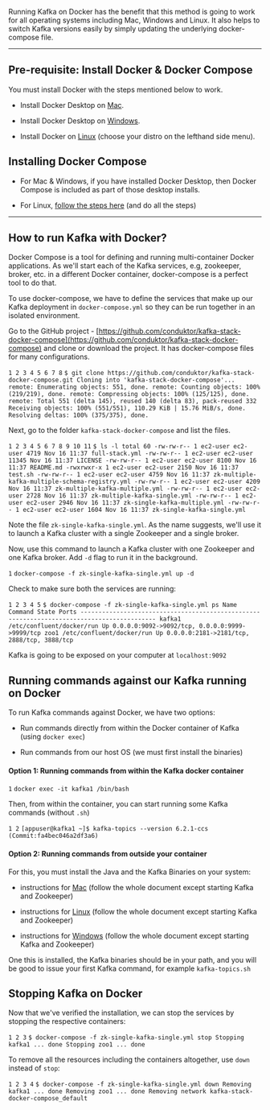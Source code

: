 Running Kafka on Docker has the benefit that this method is going to work for all operating systems including Mac, Windows and Linux. It also helps to switch Kafka versions easily by simply updating the underlying docker-compose file.

___

## Pre-requisite: Install Docker & Docker Compose

You must install Docker with the steps mentioned below to work.

-   Install Docker Desktop on [Mac](https://docs.docker.com/desktop/mac/install/).
    
-   Install Docker Desktop on [Windows](https://docs.docker.com/desktop/windows/install/).
    
-   Install Docker on [Linux](https://docs.docker.com/engine/install/ubuntu/) (choose your distro on the lefthand side menu).
    

## Installing Docker Compose

-   For Mac & Windows, if you have installed Docker Desktop, then Docker Compose is included as part of those desktop installs.
    
-   For Linux, [follow the steps here](https://docs.docker.com/compose/install/#install-compose) (and do all the steps)
    

___

## How to run Kafka with Docker?

Docker Compose is a tool for defining and running multi-container Docker applications. As we'll start each of the Kafka services, e.g, zookeeper, broker, etc. in a different Docker container, docker-compose is a perfect tool to do that.

To use docker-compose, we have to define the services that make up our Kafka deployment in `docker-compose.yml` so they can be run together in an isolated environment.

Go to the GitHub project - [https://github.com/conduktor/kafka-stack-docker-compose](https://github.com/conduktor/kafka-stack-docker-compose) and clone or download the project. It has docker-compose files for many configurations.

`1 2 3 4 5 6 7 8` `$ git clone https://github.com/conduktor/kafka-stack-docker-compose.git Cloning into 'kafka-stack-docker-compose'... remote: Enumerating objects: 551, done. remote: Counting objects: 100% (219/219), done. remote: Compressing objects: 100% (125/125), done. remote: Total 551 (delta 145), reused 140 (delta 83), pack-reused 332 Receiving objects: 100% (551/551), 110.29 KiB | 15.76 MiB/s, done. Resolving deltas: 100% (375/375), done.`

Next, go to the folder `kafka-stack-docker-compose` and list the files.

`1 2 3 4 5 6 7 8 9 10 11` `$ ls -l total 60 -rw-rw-r-- 1 ec2-user ec2-user 4719 Nov 16 11:37 full-stack.yml -rw-rw-r-- 1 ec2-user ec2-user 11345 Nov 16 11:37 LICENSE -rw-rw-r-- 1 ec2-user ec2-user 8100 Nov 16 11:37 README.md -rwxrwxr-x 1 ec2-user ec2-user 2150 Nov 16 11:37 test.sh -rw-rw-r-- 1 ec2-user ec2-user 4759 Nov 16 11:37 zk-multiple-kafka-multiple-schema-registry.yml -rw-rw-r-- 1 ec2-user ec2-user 4209 Nov 16 11:37 zk-multiple-kafka-multiple.yml -rw-rw-r-- 1 ec2-user ec2-user 2728 Nov 16 11:37 zk-multiple-kafka-single.yml -rw-rw-r-- 1 ec2-user ec2-user 2946 Nov 16 11:37 zk-single-kafka-multiple.yml -rw-rw-r-- 1 ec2-user ec2-user 1604 Nov 16 11:37 zk-single-kafka-single.yml`

Note the file `zk-single-kafka-single.yml`. As the name suggests, we'll use it to launch a Kafka cluster with a single Zookeeper and a single broker.

Now, use this command to launch a Kafka cluster with one Zookeeper and one Kafka broker. Add `-d` flag to run it in the background.

`1` `docker-compose -f zk-single-kafka-single.yml up -d`

Check to make sure both the services are running:

`1 2 3 4 5` `$ docker-compose -f zk-single-kafka-single.yml ps Name Command State Ports ------------------------------------------------------------------------------------------- kafka1 /etc/confluent/docker/run Up 0.0.0.0:9092->9092/tcp, 0.0.0.0:9999->9999/tcp zoo1 /etc/confluent/docker/run Up 0.0.0.0:2181->2181/tcp, 2888/tcp, 3888/tcp`

Kafka is going to be exposed on your computer at `localhost:9092`

## Running commands against our Kafka running on Docker

To run Kafka commands against Docker, we have two options:

-   Run commands directly from within the Docker container of Kafka (using `docker exec`)
    
-   Run commands from our host OS (we must first install the binaries)
    

#### **Option 1: Running commands from within the Kafka docker container**

`1` `docker exec -it kafka1 /bin/bash`

Then, from within the container, you can start running some Kafka commands (without `.sh`)

`1 2` `[appuser@kafka1 ~]$ kafka-topics --version 6.2.1-ccs (Commit:fa4bec046a2df3a6)`

#### **Option 2: Running commands from outside your container**

For this, you must install the Java and the Kafka Binaries on your system:

-   instructions for [Mac](https://www.conduktor.io/kafka/how-to-install-apache-kafka-on-mac/) (follow the whole document except starting Kafka and Zookeeper)
    
-   instructions for [Linux](https://www.conduktor.io/kafka/how-to-install-apache-kafka-on-linux/) (follow the whole document except starting Kafka and Zookeeper)
    
-   instructions for [Windows](https://www.conduktor.io/kafka/how-to-install-apache-kafka-on-windows/) (follow the whole document except starting Kafka and Zookeeper)
    

One this is installed, the Kafka binaries should be in your path, and you will be good to issue your first Kafka command, for example `kafka-topics.sh`

## Stopping Kafka on Docker

Now that we've verified the installation, we can stop the services by stopping the respective containers:

`1 2 3` `$ docker-compose -f zk-single-kafka-single.yml stop Stopping kafka1 ... done Stopping zoo1 ... done`

To remove all the resources including the containers altogether, use `down` instead of `stop`:

`1 2 3 4` `$ docker-compose -f zk-single-kafka-single.yml down Removing kafka1 ... done Removing zoo1 ... done Removing network kafka-stack-docker-compose_default`